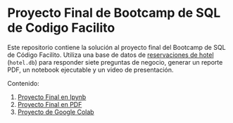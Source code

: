 # Proyecto Final de Bootcamp de SQL de Codigo Facilito

Este repositorio contiene la solución al proyecto final del Bootcamp de SQL de Código Facilito. Utiliza una base de datos de [reservaciones de hotel](https://github.com/yakindario/Base-de-Datos-Reservaciones-Hotel) (`hotel.db`)  para responder siete preguntas de negocio, generar un reporte PDF, un notebook ejecutable y un video de presentación.

Contenido:

1. [Proyecto Final en Ipynb](Proyecto_Final__Bootcamp_sql.ipynb)
2. [Proyecto Final en PDF](Proyecto_Final__Bootcamp_sql.pdf)
3. [Proyecto de Google Colab](https://drive.google.com/file/d/1ZNaq4Z_ovH7dYBmCSwyo05xhGiRbInMY/view?usp=sharing)


